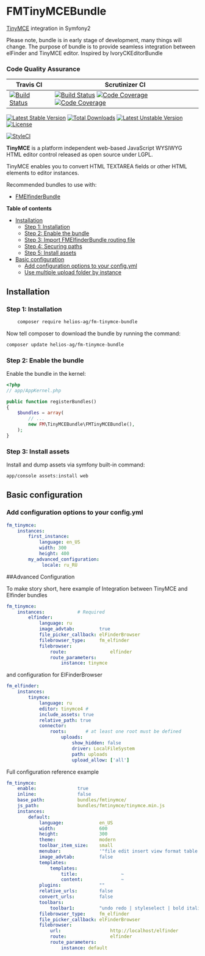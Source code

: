 FMTinyMCEBundle
================

[TinyMCE](https://github.com/tinymce/tinymce) integration in Symfony2

Please note, bundle is in early stage of development, many things will change.
The purpose of bundle is to provide seamless integration between elFinder and TinyMCE editor.
Inspired by IvoryCKEditorBundle

### Code Quality Assurance ###

| Travis CI | Scrutinizer CI|
|-------------|-----------------|
|[![Build Status](https://secure.travis-ci.org/helios-ag/FMTinyMCEBundle.png)](http://travis-ci.org/helios-ag/FMTinyMCEBundle)|[![Build Status](https://scrutinizer-ci.com/g/helios-ag/FMTinyMCEBundle/badges/build.png?b=master)](https://scrutinizer-ci.com/g/helios-ag/FMTinyMCEBundle/build-status/master) [![Code Coverage](https://scrutinizer-ci.com/g/helios-ag/FMTinyMCEBundle/badges/coverage.png?b=master)](https://scrutinizer-ci.com/g/helios-ag/FMTinyMCEBundle/?branch=master) [![Code Coverage](https://scrutinizer-ci.com/g/helios-ag/FMTinyMCEBundle/badges/coverage.png?b=master)](https://scrutinizer-ci.com/g/helios-ag/FMTinyMCEBundle/?branch=master)


[![Latest Stable Version](https://poser.pugx.org/helios-ag/fm-tinymce-bundle/v/stable.svg)](https://packagist.org/packages/helios-ag/fm-tinymce-bundle) [![Total Downloads](https://poser.pugx.org/helios-ag/fm-tinymce-bundle/downloads.svg)](https://packagist.org/packages/helios-ag/fm-tinymce-bundle) [![Latest Unstable Version](https://poser.pugx.org/helios-ag/fm-tinymce-bundle/v/unstable.svg)](https://packagist.org/packages/helios-ag/fm-tinymce-bundle) [![License](https://poser.pugx.org/helios-ag/fm-tinymce-bundle/license.svg)](https://packagist.org/packages/helios-ag/fm-tinymce-bundle)

[![StyleCI](https://styleci.io/repos/44680984/shield)](https://styleci.io/repos/44680984)

**TinyMCE** is a platform independent web-based JavaScript WYSIWYG HTML editor control released as open source under LGPL.

TinyMCE enables you to convert HTML TEXTAREA fields or other HTML elements to editor instances.

Recommended bundles to use with:

* [FMElfinderBundle](https://github.com/helios-ag/FMElFinderBundle/)

<!-- -->

**Table of contents**

- [Installation](#installation)
    - [Step 1: Installation](#step-1-installation)
    - [Step 2: Enable the bundle](#step-2-enable-the-bundle)
    - [Step 3: Import FMElfinderBundle routing file](#step-3-import-fmtinymcebundle-routing-file)
    - [Step 4: Securing paths](#step-4-configure-your-applications-securityyml)
    - [Step 5: Install assets](#step-5-install-assets)
- [Basic configuration](#basic-configuration)
    - [Add configuration options to your config.yml](#add-configuration-options-to-your-configyml)
    - [Use multiple upload folder by instance](#use-multiple-upload-folder-by-instance)


## Installation

### Step 1: Installation

```sh
    composer require helios-ag/fm-tinymce-bundle
```

Now tell composer to download the bundle by running the command:


```sh
composer update helios-ag/fm-tinymce-bundle
```

### Step 2: Enable the bundle

Enable the bundle in the kernel:

```php
<?php
// app/AppKernel.php

public function registerBundles()
{
    $bundles = array(
        // ...
        new FM\TinyMCEBundle\FMTinyMCEBundle(),
    );
}
```

### Step 3: Install assets

Install and dump assets via symfony built-in command:

```sh
app/console assets:install web
```

## Basic configuration

### Add configuration options to your config.yml

```yaml
fm_tinymce:
    instances:
        first_instance:
            language: en_US
            width: 300
            height: 400
        my_advanced_configuration:
             locale: ru_RU
```

##Advanced Configuration

To make story short, here example of Integration between TinyMCE and Elfinder bundles

```yaml
fm_tinymce:
    instances:            # Required
        elfinder:
            language: ru
            image_advtab:         true
            file_picker_callback: elFinderBrowser
            filebrowser_type:     fm_elfinder
            filebrowser:
                route:                elfinder
                route_parameters:
                    instance: tinymce

```

and configuration for ElFinderBrowser

```yaml
fm_elfinder:
    instances:
        tinymce:
            language: ru
            editor: tinymce4 #
            include_assets: true
            relative_path: true
            connector:
                roots:       # at least one root must be defined
                    uploads:
                        show_hidden: false
                        driver: LocalFileSystem
                        path: uploads
                        upload_allow: ['all']
```

Full configuration reference example


```yaml
fm_tinymce:
    enable:               true
    inline:               false
    base_path:            bundles/fmtinymce/
    js_path:              bundles/fmtinymce/tinymce.min.js
    instances:
        default:
            language:             en_US
            width:                600
            height:               300
            theme:                modern
            toolbar_item_size:    small
            menubar:              '"file edit insert view format table tools"'
            image_advtab:         false
            templates:
                templates:
                    title:                ~
                    content:              ~
            plugins:              ""
            relative_urls:        false
            convert_urls:         false
            toolbars:
                toolbar1:         "undo redo | styleselect | bold italic | link image"
            filebrowser_type:     fm_elfinder
            file_picker_callback: elFinderBrowser
            filebrowser:
                url:                  http://localhost/elfinder
                route:                elfinder
                route_parameters:
                    instance: default
